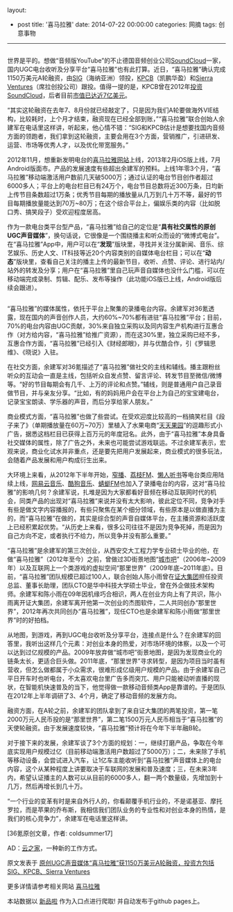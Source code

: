 layout: 
  - post 
title: '喜马拉雅' 
date: 2014-07-22 00:00:00 
categories: 网摘 
tags: 创意事物 
---

<p><img src="http://a.36krcnd.com/photo/2014/fa0372e70ba5cc2990ffd33c535561bc.png" alt=""/></p>

<p>世界是平的。想做“音频版YouTube”的不止德国音频创业公司<a target="_blank" data-no-turbolink="true" href="http://www.36kr.com/p/7563.html">SoundCloud</a>一家，国内UGC电台收听及分享平台“喜马拉雅”也有此打算。近日，“喜马拉雅”确认完成1150万美元A轮融资，由<a target="_blank" data-no-turbolink="true" href="http://www.sig.com/">SIG</a>（海纳亚洲）领投，<a target="_blank" data-no-turbolink="true" href="http://www.kpcb.com/">KPCB</a>（凯鹏华盈）和<a target="_blank" data-no-turbolink="true" href="http://www.sierraventures.com/">Sierra Ventures</a>（席拉创投公司）跟投。值得一提的是，KPCB曾在2012年<a target="_blank" data-no-turbolink="true" href="http://www.36kr.com/p/73736.html">投资SoundCloud</a>，后者目前<a target="_blank" data-no-turbolink="true" href="http://www.36kr.com/p/209396.html">市值已达近7亿美元</a>。</p>

<p>“其实这轮融资在去年7、8月份就已经敲定了，只是因为我们A轮要做海外VIE结构，比较耗时，上个月才结束，融资现在已经全部到账，”“喜马拉雅”联合创始人余建军在电话里这样讲，听起来，他心情不错：“SIG和KPCB估计是想要找国内音频方面的领跑者，我们拿到这轮融资，主要会用在3个方面，营销推广，引进研发、运营、市场等优秀人才，以及优化带宽服务。”</p>

<p>2012年11月，想重新发明电台的<a target="_blank" data-no-turbolink="true" href="http://www.ximalaya.com/">喜马拉雅网站</a>上线，2013年2月iOS版上线，7月Android版面市。产品的发展速度有些超出余建军的预料。上线1年零3个月，“喜马拉雅”移动端激活用户数前几天破5000万；通过认证的电台节目创作者超过6000多人；平台上的电台栏目已有24万个，电台节目总数将近300万条，日均新上传节目条数超过1万条；优秀节目每期的播放量从几万到几十万不等，最好的节目每期播放量能达到70万~80万；在这个综合平台上，偏娱乐类的内容（比如脱口秀、搞笑段子）受欢迎程度居高。</p>

<p>作为一款电台类平台型产品，“喜马拉雅”给自己的定位是“<strong>具有社交属性的原创UGC声音媒体</strong>”，换句话说，它很像是一个围绕播主和听众而设的“微博式电台”。在“喜马拉雅”App中，用户可以在“<strong>发现</strong>”版块里，寻找并关注分属新闻、音乐、综艺娱乐、历史人文、IT科技等近20个内容类别的自媒体电台栏目；可以在“<strong>动态</strong>”版块里，查看自己关注的播主上传的最新节目，收听、点赞、评论、进行站内/站外的转发及分享；用户在“喜马拉雅”里自己玩声音自媒体也没什么门槛，可以在移动端完成录制、剪辑、配乐、发布等操作（此功能iOS版已上线，Android版后续会跟进）。</p>

<p><img src="http://a.36krcnd.com/photo/2014/ab81d099e733280f4be2a1c28b188a0e.png" alt=""/></p>

<p>“喜马拉雅”的媒体属性，依托于平台上聚集的录播电台内容。余建军对<span>36氪</span>透露，现在国内的声音创作人员，大约60%~70%都有进驻“喜马拉雅”平台；目前，70%的电台内容由UGC贡献，30%来自独立采购以及同内容生产机构进行互惠合作（对方给内容，“喜马拉雅”给推广资源），而在这30%里，独立采购已经不多，互惠合作方面，“喜马拉雅”已经引入《财经郎眼》，并与优酷合作，引《罗辑思维》、《晓说》入驻。</p>

<p>在社交方面，余建军对<span>36氪</span>描述了“喜马拉雅”做社交的主线和辅线。播主跟粉丝听众的互动会一直是主线，包括听众自发点赞、留言评论、转发节目至微信/微博等。“好的节目每期会有几千、上万的评论和点赞。”辅线，则是普通用户自己录音做节目，并与亲友分享。“比如，有的妈妈用户会在平台上为自己的宝宝建电台，记录宝宝朗读、学乐器的声音，而后分享给家人朋友。”</p>

<p>商业模式方面，“喜马拉雅”也做了些尝试。在受欢迎度比较高的一档搞笑栏目《段子来了》（单期播放量在60万~70万）里植入了水果电商“<a target="_blank" data-no-turbolink="true" href="http://www.36kr.com/p/210704.html">天天果园</a>”的逗趣形式小广告，据悉这档栏目已获得上百万元的年度冠名。此外，由于“喜马拉雅”本身具备社交媒体的属性，除了广告之外，未来也可能尝试游戏联运。不过余建军表示，宏观来说，商业化试水并非重点，还是要先把用户发展起来，商业模式的很多玩法，会随着产品发展和用户构成衍生出来。</p>

<p>大环境上来看，从2012年下半年开始，<a target="_blank" data-no-turbolink="true" href="http://www.36kr.net/zhaibo">窄播</a>、<a target="_blank" data-no-turbolink="true" href="http://www.36kr.net/lizhiFM">荔枝FM</a>、<a target="_blank" data-no-turbolink="true" href="http://www.36kr.net/lanrentingshu">懒人听书</a>等电台类应用陆续上线，<a target="_blank" data-no-turbolink="true" href="http://www.36kr.net/wangyiyunyinle">网易云音乐</a>、<a target="_blank" data-no-turbolink="true" href="http://www.kugou.com/">酷狗音乐</a>、<a target="_blank" data-no-turbolink="true" href="http://www.36kr.net/krkr.FM">蜻蜓FM</a>也加入了录播电台的内容，这对“喜马拉雅”的影响几何？余建军说，扎堆是因为大家都看好音频在移动互联网时代的机会，同类产品的出现对“喜马拉雅”来说并没有太大影响，彼此定位不同，竞争对手有些是做文字内容播报的，有些只聚焦在某个细分领域，有些原本是以做直播为主的，而“喜马拉雅”在做的，其实是综合型的声音自媒体平台，在主播资源和活跃度上已经积累起优势。“从历史上来看，很多公司往往不是因为竞争死掉，而是因为自己方向不定，或者执行不给力，所以竞争并没有那么重要。”</p>

<p>“喜马拉雅”是余建军的第三次创业，从西安交大工程力学专业硕士毕业的他，在做“喜马拉雅”（2012年至今）之前，曾做过3D街景地图“<a target="_blank" data-no-turbolink="true" href="http://www.36kr.net/chengshiba">城市吧</a>”（2006年~2009年）以及互联网上一个类游戏的虚拟空间“那里世界”（2009年底~2011年底）。目前，“喜马拉雅”团队规模已超过100人，联合创始人陈小雨曾在<a target="_blank" data-no-turbolink="true" href="http://www.zendai.com/">证大集团</a>担任投资总监、董事长助理，团队CTO是华中科技大学硕士毕业，曾在外企做技术架构师。余建军和陈小雨在09年因机缘巧合相识，两人在创业方向上有了共识，陈小雨离开证大集团，余建军离开他第一次创业的杰图软件，二人共同创办“那里世界”，2012年再次共同创办“喜马拉雅”，现任CTO也是余建军和陈小雨做“那里世界”时的好拍档。</p>

<p>从地图，到游戏，再到UGC电台收听及分享平台，连接点是什么？在余建军的回答里，我听出这样几个元素：对创业本身的热爱，对市场环境的体察，以及一个可以达到过亿规模的产品。2009年放弃做“城市吧”街景地图，是因为发现商业化的链条太长，更适合巨头做。2011年底，“那里世界”寻求转型，是因为项目当时虽有营收，但怎么做都属于小众需求，很难形成亿级用户规模的产品。由于余建军自己平日开车时也听电台，不太喜欢电台里广告多而突兀、用户只能被动听直播的现状，在智能机快速普及的当下，他觉得做一款移动音频类App是靠谱的。于是团队在2012年上半年调研了3、4个月，确定了移动音频的发展方向。</p>

<p>融资方面，在A轮之前，余建军的团队拿到了来自证大集团的两笔投资，第一笔2000万元人民币投的是“那里世界”，第二笔1500万元人民币相当于“喜马拉雅”的天使轮融资。由于发展速度较快，“喜马拉雅”预计将在今年下半年融B轮。</p>

<p>对于接下来的发展，余建军谈了3个方面的规划：一，继续打磨产品，争取在今年底实现用户规模过亿（目前移动端激活用户数超过了5000万）；二，未来除了手机等移动设备，会尝试进入汽车，让1亿车主能收听到“喜马拉雅”声音媒体上的电台内容，这个从某种程度上讲要取决于车联网的发展和普及速度；三，在未来3年内，希望认证播主的人数可以从目前的6000多人，翻一两个数量级，先增加到十几万，然后再增长到几十万。</p>

<p>“一个行业的变革有时是来自外行人的，你看颠覆手机行业的，不是诺基亚、摩托罗拉，而是苹果的乔布斯，我相信我们团队业务的专业性和对创业本身的热情，是我们的核心竞争力”，余建军在电话里这样讲。</p>
					<p>[<span>36氪</span>原创文章，作者: coldsummer17]</p>
					<p>AD：<a href="http://cnrdn.com/GJWE" target="_blank">云之家</a>，一种新的工作方式。</p>  



原文发表于 [原创UGC声音媒体“喜马拉雅”获1150万美元A轮融资，投资方包括SIG、KPCB、Sierra Ventures](http://www.36kr.com/p/212244.html)  

更多详情请参考相关网站 [喜马拉雅](http://www.ximalaya.com/)  

本站数据以 [新品啦](http://xinpinla.com/) 作为入口点进行爬取! 并自动发布于github pages上。  
